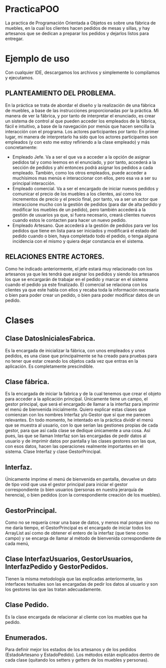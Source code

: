 # PracticaPOO
La practica de Programación Orientada a Objetos es sobre una fábrica de muebles, en la cual los clientes hacen pedidos de mesas y sillas, y hay artesanos que se dedican a preparar los pedidos y dejarlos listos para entregar.

# Ejemplo de uso
Con cualquier IDE, descargamos los archivos y simplemente lo compilamos y ejecutamos.

## PLANTEAMIENTO DEL PROBLEMA.
En la práctica se trata de abordar el diseño y la realización de una fábrica de muebles, a base de las instrucciones proporcionadas por la práctica.
Mi manera de ver la fábrica, y por tanto de interpretar el enunciado, es crear un sistema de control al que pueden acceder los empleados de la fábrica, fácil e intuitivo, a base de la navegación por menús que hacen sencilla la interacción con el programa.
Los actores participantes por tanto:
En primer lugar, mi manera de interpretarlo ha sido que los actores participantes son empleados (y con esto me estoy refiriendo a la clase empleado) y más concretamente:
-	Empleado Jefe. Va a ser el que va a acceder a la opción de asignar pedidos tal y como leemos en el enunciado, y por tanto,  accederá a la sección de pedidos y ahí entonces podrá asignar los pedidos a cada empleado. También, como los otros empleados, puede acceder a muchísimos mas menús e interaccionar con ellos, pero esa va a ser su principal interacción.
-	Empleado comercial. Va a ser el encargado de iniciar nuevos pedidos y comunicar el precio de los muebles a los clientes, así como los incrementos de precio y el precio final, por tanto, va a ser un actor que interaccione mucho con la gestión de pedidos (para dar de alta pedido y modificar los muebles de un pedido), pero también accederá a la gestión de usuarios ya que, si fuera necesario, creará clientes nuevos cuando estos le contacten para hacer un nuevo pedido.
-	Empleado Artesano. Que accederá a la gestión de pedidos para ver los pedidos que tiene en lista para ser iniciados y modificará el estado del pedido cuando o bien, haya completado todo el pedido, o tenga alguna incidencia con el mismo y quiera dejar constancia en el sistema.
## RELACIONES ENTRE ACTORES. 
Como he indicado anteriormente, el jefe estará muy relacionado con los artesanos ya que les tendrá que asignar los pedidos y siendo los artesanos los que se encargarán de trabajar en el pedido y marcar en el sistema cuando el pedido ya este finalizado. 
El comercial se relaciona con los clientes ya que este habla con ellos y recaba toda la información necesaria o bien para poder crear un pedido, o bien para poder modificar datos de un pedido. 

# Clases
## Clase DatosInicialesFabrica. 
Es la encargada de inicializar la fábrica, con unos empleados y unos pedidos, es una clase que principalmente se ha creado para pruebas para no tener que estar creando los objetos cada vez que entras en la aplicación. Es completamente prescindible.
## Clase fábrica.  
Es la encargada de iniciar la fabrica y de la cual tenemos que crear el objeto para acceder a la aplicación principal. Únicamente tiene un campo, el gestor principal, que será el encargado de llamar a la interfaz para imprimir el menú de bienvenida inicialmente.
Quiero explicar estas clases que comienzan con los nombres Interfaz y/o Gestor que sí que me parecen relevantes.
En todo momento, he intentado en la práctica dividir el menú que se muestra al usuario, con lo que serían las gestiones propias de cada gestor, para que así cada clase se dedique únicamente a una cosa. Así pues,  las que se llaman Interfaz son las encargadas de pedir datos al usuario y de imprimir datos por pantalla y las clases gestores son las que, con esos datos, hacen las operaciones realmente importantes en el sistema.
Clase Interfaz y clase GestorPrincipal.   
## Interfaz. 
Únicamente imprime el menú de bienvenida en pantalla, devuelve un dato de tipo void que usa el gestor principal para iniciar el gestor correspondiente (o bien usuarios (personas en nuestra jerarquía de herencia), o bien pedidos (con la correspondiente creación de los muebles). 
## GestorPrincipal. 
Como no se requería crear una base de datos, y menos mal porque sino no me daría tiempo, el GestorPrincipal es el encargado de iniciar todos los ArrayList así como de obtener el entero de la interfaz (que tiene como campo) y se encarga de llamar al método de bienvenida correspondiente de cada menú,
## Clase InterfazUsuarios, GestorUsuarios, InterfazPedido y  GestorPedidos. 
Tienen la misma metodología que las explicadas anteriormente, las interfaces textuales son las encargadas de pedir los datos al usuario y son los gestores las que las tratan adecuadamente.
## Clase Pedido. 
Es la clase encargada de relacionar al cliente con los muebles que ha pedido.
## Enumerados. 
Para definir mejor los estados de los artesanos y de los pedidos (EstadoArtesano y EstadoPedido).
Los métodos están explicados dentro de cada clase (quitando los setters y getters de los muebles y personas).
